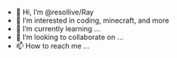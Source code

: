 - 👋 Hi, I’m @resollive/Ray
- 👀 I’m interested in coding, minecraft, and more
- 🌱 I’m currently learning ...
- 💞️ I’m looking to collaborate on ...
- 📫 How to reach me ...

<!---
resollive/resollive is a ✨ special ✨ repository because its `README.md` (this file) appears on your GitHub profile.
You can click the Preview link to take a look at your changes.
--->
